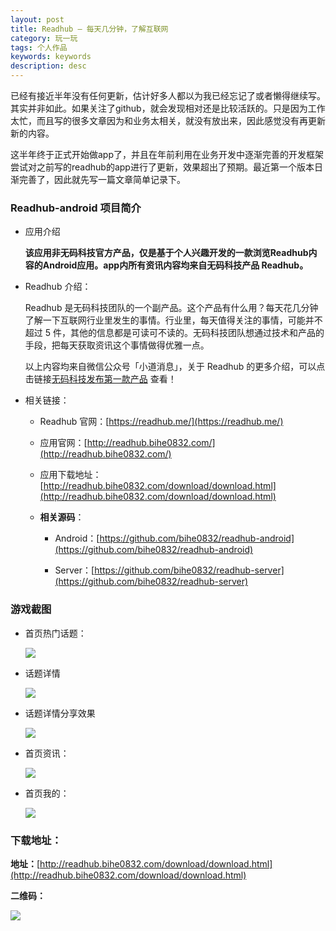 ```yaml
---
layout: post
title: Readhub — 每天几分钟，了解互联网
category: 玩一玩
tags: 个人作品
keywords: keywords
description: desc
---
```


已经有接近半年没有任何更新，估计好多人都以为我已经忘记了或者懒得继续写。其实并非如此。如果关注了github，就会发现相对还是比较活跃的。只是因为工作太忙，而且写的很多文章因为和业务太相关，就没有放出来，因此感觉没有再更新新的内容。

这半年终于正式开始做app了，并且在年前利用在业务开发中逐渐完善的开发框架尝试对之前写的readhub的app进行了更新，效果超出了预期。最近第一个版本日渐完善了，因此就先写一篇文章简单记录下。

### Readhub-android 项目简介

- 应用介绍

	**该应用非无码科技官方产品，仅是基于个人兴趣开发的一款浏览Readhub内容的Android应用。app内所有资讯内容均来自无码科技产品 Readhub。**
	
- Readhub 介绍：
 
	Readhub 是无码科技团队的一个副产品。这个产品有什么用？每天花几分钟了解一下互联网行业里发生的事情。行业里，每天值得关注的事情，可能并不超过 5 件，其他的信息都是可读可不读的。无码科技团队想通过技术和产品的手段，把每天获取资讯这个事情做得优雅一点。

	以上内容均来自微信公众号「小道消息」，关于 Readhub 的更多介绍，可以点击链接[无码科技发布第一款产品](https://mp.weixin.qq.com/s?__biz=MjM5ODIyMTE0MA==&mid=2650969398&idx=1&sn=70c44b9bb994d9a8d98453b97555890b&chksm=bd38310d8a4fb81b878d2a252e813b304873412d2131d7e4787efb52f68ca8676eaad89bd245&scene=0&key=afcd625aa1116852d5c1c05e8cc727fbb36dd1a1b29b2d479b7102b73bafb061942b0a8684a5d01354a97047e79d47a8f18b6757d69cfc201f1088dbe061eef3a801718c08ecf740af13f55f3f3e7e65&ascene=0&uin=OTk0NDIyNDgw&devicetype=iMac14%2C2+OSX+OSX+10.12.4+build(16E195)&version=12020610&nettype=WIFI&fontScale=100&pass_ticket=z4VWnrxOnq2HBP%2BrcsexXO%2F5kXUdPvn9hiTeEgb9DUGwzmC8y%2BNyqBW3b9SjanRq) 查看！

- 相关链接：
	
	- Readhub 官网：[https://readhub.me/](https://readhub.me/)
		
	- 应用官网：[http://readhub.bihe0832.com/](http://readhub.bihe0832.com/)

	- 应用下载地址：[http://readhub.bihe0832.com/download/download.html](http://readhub.bihe0832.com/download/download.html)

	- **相关源码**：

		- Android：[https://github.com/bihe0832/readhub-android](https://github.com/bihe0832/readhub-android)
		
		- Server：[https://github.com/bihe0832/readhub-server](https://github.com/bihe0832/readhub-server)


### 游戏截图

- 首页热门话题：

	![](./../public/images/readhub_topic.jpg)

- 话题详情

	![](./../public/images/readhub_topic_detail.jpg)
	
- 话题详情分享效果

	![](./../public/images/readhub_share.jpeg)

- 首页资讯：
	
	![](./../public/images/readhub_news.jpg)


- 首页我的：
	
	![](./../public/images/readhub_me.jpg)

### 下载地址：

**地址：**[http://readhub.bihe0832.com/download/download.html](http://readhub.bihe0832.com/download/download.html)

**二维码：**

![](./../public/images/readhub_newer.png)